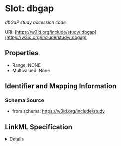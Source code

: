 # Slot: dbgap
_dbGaP study accession code_


URI: [https://w3id.org/include/study/:dbgap](https://w3id.org/include/study/:dbgap)



<!-- no inheritance hierarchy -->




## Properties

* Range: NONE
* Multivalued: None







## Identifier and Mapping Information







### Schema Source


* from schema: https://w3id.org/include/study




## LinkML Specification

<details>
```yaml
name: dbgap
definition_uri: include:dbgap
description: dbGaP study accession code
title: Dbgap
from_schema: https://w3id.org/include/study
rank: 1000
alias: dbgap
domain_of:
- Study

```
</details>